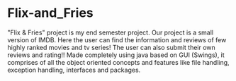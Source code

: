 # Flix-and_Fries
"Flix & Fries" project is my end semester project. Our project is a  small 
version of IMDB. Here the user can find the information and reviews of few highly ranked movies and tv series! The user can also 
submit their own reviews and rating!! 
Made completely using java based on GUI (Swings), it comprises of all the 
object oriented concepts and features like file handling, exception handling, interfaces and packages.
